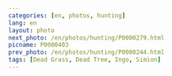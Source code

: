 ```yaml
---
categories: [en, photos, hunting]
lang: en
layout: photo
next_photo: /en/photos/hunting/P0000279.html
picname: P0000403
prev_photo: /en/photos/hunting/P0000244.html
tags: [Dead Grass, Dead Tree, Ingo, Simion]
---
```

